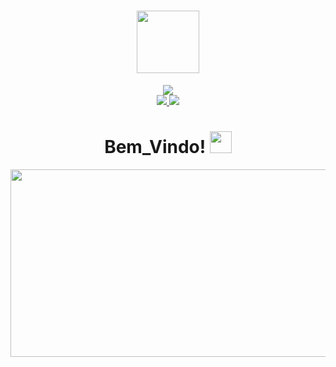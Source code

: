<div id="header" align="center">
  <h1>
    <img src="https://media.giphy.com/media/VMJBup2EfVHFkhiM34/giphy.gif" width="100"/>
  </h1>
</div>

<div id="badges" align="center">
  <a href="https://www.instagram.com/mrcastr.0/?next=%2F">
    <img src="https://img.shields.io/static/v1?label=Instagram&message=@mrcastr.0&color=red&style=for-the-badge&logo=Instagram"/>
  </a>
  <br>
  <a href="https://www.linkedin.com/in/felipe-de-castro-pereira-29118225b">
    <img src="https://img.shields.io/static/v1?label=Linkedin&message=@Felipe%20de%20Castro&color=blue&style=for-the-badge&logo=Linkedin"/>
  </a>
  <a href="https://wa.me/qr/E3VI3L2U5RWUI1">
    <img src="https://img.shields.io/static/v1?label=WhatsApp&message=@Felipe%20de%20Castro&color=green&style=for-the-badge&logo=WhatsApp"/>
  </a>
</div>

<div id="badges" align="center">
  <img src="https://komarev.com/ghpvc/?username=MRC4str0&style=for-the-badge&color=blueviolet&label=Viajantes" alt=""/>
<h1>
  Bem_Vindo!
  <img src="https://media.giphy.com/media/inDjVk0EySF7W/giphy.gif" width="35px"/>
</h1>
</div>

<div align="center">
  <img src="https://media.giphy.com/media/HWeDbN44WqITK/giphy.gif" width="800" height="300"/>
</div>  
